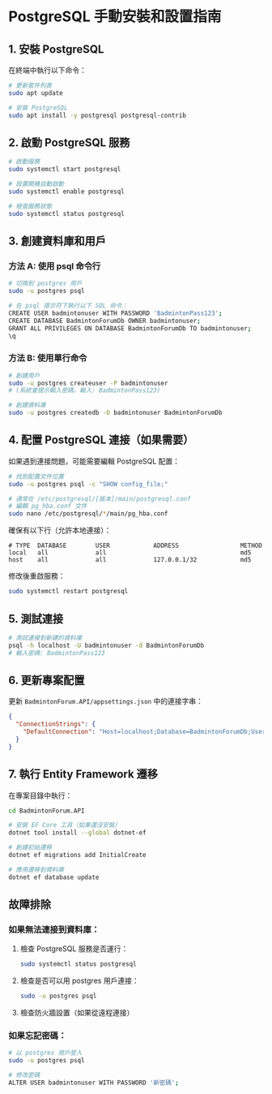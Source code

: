 # PostgreSQL 手動安裝和設置指南

## 1. 安裝 PostgreSQL

在終端中執行以下命令：

```bash
# 更新套件列表
sudo apt update

# 安裝 PostgreSQL
sudo apt install -y postgresql postgresql-contrib
```

## 2. 啟動 PostgreSQL 服務

```bash
# 啟動服務
sudo systemctl start postgresql

# 設置開機自動啟動
sudo systemctl enable postgresql

# 檢查服務狀態
sudo systemctl status postgresql
```

## 3. 創建資料庫和用戶

### 方法 A: 使用 psql 命令行

```bash
# 切換到 postgres 用戶
sudo -u postgres psql

# 在 psql 提示符下執行以下 SQL 命令：
CREATE USER badmintonuser WITH PASSWORD 'BadmintonPass123';
CREATE DATABASE BadmintonForumDb OWNER badmintonuser;
GRANT ALL PRIVILEGES ON DATABASE BadmintonForumDb TO badmintonuser;
\q
```

### 方法 B: 使用單行命令

```bash
# 創建用戶
sudo -u postgres createuser -P badmintonuser
# (系統會提示輸入密碼，輸入: BadmintonPass123)

# 創建資料庫
sudo -u postgres createdb -O badmintonuser BadmintonForumDb
```

## 4. 配置 PostgreSQL 連接（如果需要）

如果遇到連接問題，可能需要編輯 PostgreSQL 配置：

```bash
# 找到配置文件位置
sudo -u postgres psql -c "SHOW config_file;"

# 通常在 /etc/postgresql/[版本]/main/postgresql.conf
# 編輯 pg_hba.conf 文件
sudo nano /etc/postgresql/*/main/pg_hba.conf
```

確保有以下行（允許本地連接）：
```
# TYPE  DATABASE        USER            ADDRESS                 METHOD
local   all             all                                     md5
host    all             all             127.0.0.1/32            md5
```

修改後重啟服務：
```bash
sudo systemctl restart postgresql
```

## 5. 測試連接

```bash
# 測試連接到新建的資料庫
psql -h localhost -U badmintonuser -d BadmintonForumDb
# 輸入密碼: BadmintonPass123
```

## 6. 更新專案配置

更新 `BadmintonForum.API/appsettings.json` 中的連接字串：

```json
{
  "ConnectionStrings": {
    "DefaultConnection": "Host=localhost;Database=BadmintonForumDb;Username=badmintonuser;Password=BadmintonPass123"
  }
}
```

## 7. 執行 Entity Framework 遷移

在專案目錄中執行：

```bash
cd BadmintonForum.API

# 安裝 EF Core 工具（如果還沒安裝）
dotnet tool install --global dotnet-ef

# 創建初始遷移
dotnet ef migrations add InitialCreate

# 應用遷移到資料庫
dotnet ef database update
```

## 故障排除

### 如果無法連接到資料庫：

1. 檢查 PostgreSQL 服務是否運行：
   ```bash
   sudo systemctl status postgresql
   ```

2. 檢查是否可以用 postgres 用戶連接：
   ```bash
   sudo -u postgres psql
   ```

3. 檢查防火牆設置（如果從遠程連接）

### 如果忘記密碼：

```bash
# 以 postgres 用戶登入
sudo -u postgres psql

# 修改密碼
ALTER USER badmintonuser WITH PASSWORD '新密碼';
```
